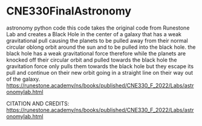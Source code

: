 # CNE330FinalAstronomy
astronomy python code
this code takes the original code from Runestone Lab and creates a Black Hole in the center of a galaxy that has a weak gravitational pull causing the planets to be pulled away from their normal circular oblong orbit around the sun and to be pulled into the black hole. the black hole has a weak gravitational force therefore while the planets are knocked off their circular orbit and pulled towards the black hole the gravitation force only pulls them towards the black hole but they escape its pull and continue on their new orbit going in a straight line on their way out of the galaxy.
https://runestone.academy/ns/books/published/CNE330_F_2022/Labs/astronomylab.html





CITATION AND CREDITS:
https://runestone.academy/ns/books/published/CNE330_F_2022/Labs/astronomylab.html
